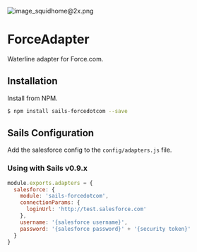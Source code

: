 ![image_squidhome@2x.png](http://i.imgur.com/RIvu9.png)

# ForceAdapter

Waterline adapter for Force.com.

## Installation

Install from NPM.

```bash
$ npm install sails-forcedotcom --save
```

## Sails Configuration

Add the salesforce config to the `config/adapters.js` file.

### Using with Sails v0.9.x

```javascript
module.exports.adapters = {
  salesforce: {
    module: 'sails-forcedotcom',
    connectionParams: {
      loginUrl: 'http://test.salesforce.com'
    },
    username: '{salesforce username}',
    password: '{salesforce password}' + '{security token}'
  }
}
```
